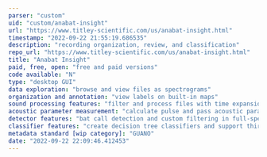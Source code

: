 ```yaml
---
parser: "custom"
uid: "custom/anabat-insight"
url: "https://www.titley-scientific.com/us/anabat-insight.html"
timestamp: "2022-09-22 21:55:19.686535"
description: "recording organization, review, and classification"
repo_url: "https://www.titley-scientific.com/us/anabat-insight.html"
title: "Anabat Insight"
paid, free, open: "free and paid versions"
code available: "N"
type: "desktop GUI"
data exploration: "browse and view files as spectrograms"
organization and annotation: "view labels on built-in maps"
sound processing features: "filter and process files with time expansion, pitch shift, etc."
acoustic parameter measurement: "calculate pulse and pass acoustic parameters, e.g. max frequency"
detector features: "bat call detection and custom filtering in full-spectrum and zero-crossing recordings"
classifier features: "create decision tree classifiers and support third-party ID algorithms"
metadata standard [wip category]: "GUANO"
date: "2022-09-22 22:09:46.412453"
---
```

